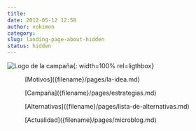 ```yaml
---
title: 
date: 2012-05-12 12:58
author: vokimon
category: 
slug: landing-page-about-hidden
status: hidden
---
```


![Logo de la campaña]({static}/images/logo-desconexionibex35.svg){: width=100% rel=ligthbox}

<div class='container-fluid' markdown=1>
<div class="row-fluid" markdown=1>
<figure markdown=1 class='span3 text-center'>
[Motivos]({filename}/pages/la-idea.md)
</figure>
<figure markdown=1 class='span3 text-center'>
[Campaña]({filename}/pages/estrategias.md)
</figure>
<figure markdown=1 class='span3 text-center'>
[Alternativas]({filename}/pages/lista-de-alternativas.md)
</figure>
<figure markdown=1 class='span3 text-center'>
[Actualidad]({filename}/pages/microblog.md)
</figure>
</div>
</div>






